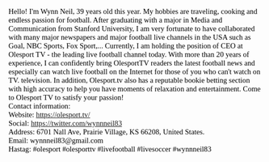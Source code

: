<p><span style="color:rgb(0, 0, 0); font-family:times new roman; font-size:11pt"><span style="font-size:11pt">Hello! I&#39;m Wynn Neil, 39 years old this year. My hobbies are traveling, cooking and endless passion for football. After graduating with a major in Media and Communication from Stanford University, I am very fortunate to have collaborated with many major newspapers and major football live channels in the USA such as Goal, NBC Sports, Fox Sport,... Currently, I am holding the position of CEO at Olesport TV - the leading live football channel today. With more than 20 years of experience, I can confidently bring OlesportTV readers the latest football news and especially can watch live football on the Internet for those of you who can&#39;t watch on TV. television. In addition, Olesport.tv also has a reputable bookie betting section with high accuracy to help you have moments of relaxation and entertainment. Come to Olesport TV to satisfy your passion!<br />
Contact information:<br />
Website: <a href="https://olesport.tv/">https://olesport.tv/</a><br />
Social: </span><span style="color:rgb(17, 85, 204); font-size:11pt"><a class="in-cell-link" href="https://twitter.com/wynnneil83" target="_blank">https://twitter.com/wynnneil83</a></span><br />
<span style="font-size:11pt">Address: 6701 Nall Ave, Prairie Village, KS 66208, United States.<br />
Email: wynnneil83@gmail.com<br />
Hastag: #olesport #olesporttv #livefootball #livesoccer #wynnneil83</span></span></p>
